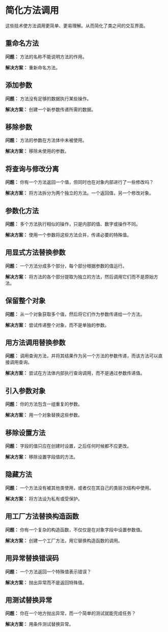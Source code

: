 # 简化方法调用

这些技术使方法调用更简单、更易理解。从而简化了类之间的交互界面。

## 重命名方法
**问题：** 方法的名称不能说明方法的作用。

**解决方案：** 重新命名方法。

## 添加参数
**问题：** 方法没有足够的数据执行某些操作。

**解决方案：** 创建一个新参数传递所需的数据。

## 移除参数
**问题：** 方法的参数在方法体中未被使用。

**解决方案：** 移除未使用的参数。

## 将查询与修改分离
**问题：** 你有一个方法返回一个值，但同时也在对象内部进行了一些修改吗？

**解决方案：** 将方法拆分为两个独立的方法。一个返回值，另一个修改对象。

## 参数化方法
**问题：** 多个方法执行相似的操作，只是内部的值、数字或操作不同。

**解决方案：** 使用一个参数将这些方法合并，传递必要的特殊值。

## 用显式方法替换参数
**问题：** 一个方法分成多个部分，每个部分根据参数的值运行。

**解决方案：** 将方法的各个部分提取为独立的方法，然后调用它们而不是原始方法。

## 保留整个对象
**问题：** 从一个对象获取多个值，然后将它们作为参数传递给一个方法。

**解决方案：** 尝试传递整个对象，而不是单独的参数。

## 用方法调用替换参数
**问题：** 调用查询方法，并将其结果作为另一个方法的参数传递，而该方法可以直接调用查询。

**解决方案：** 尝试在方法体内部执行查询调用，而不是通过参数传递值。

## 引入参数对象
**问题：** 你的方法包含一组重复的参数。

**解决方案：** 用一个对象替换这些参数。

## 移除设置方法
**问题：** 字段的值只应在创建时设置，之后任何时候都不应更改。

**解决方案：** 移除设置字段值的方法。

## 隐藏方法
**问题：** 一个方法没有被其他类使用，或者仅在其自己的类层次结构中使用。

**解决方案：** 将方法设为私有或受保护。

## 用工厂方法替换构造函数
**问题：** 你有一个复杂的构造函数，不仅仅是在对象字段中设置参数值。

**解决方案：** 创建一个工厂方法，用它替换构造函数的调用。

## 用异常替换错误码
**问题：** 一个方法返回一个特殊值表示错误？

**解决方案：** 抛出异常而不是返回特殊值。

## 用测试替换异常
**问题：** 你在一个地方抛出异常，而一个简单的测试就能完成任务？

**解决方案：** 用条件测试替换异常。